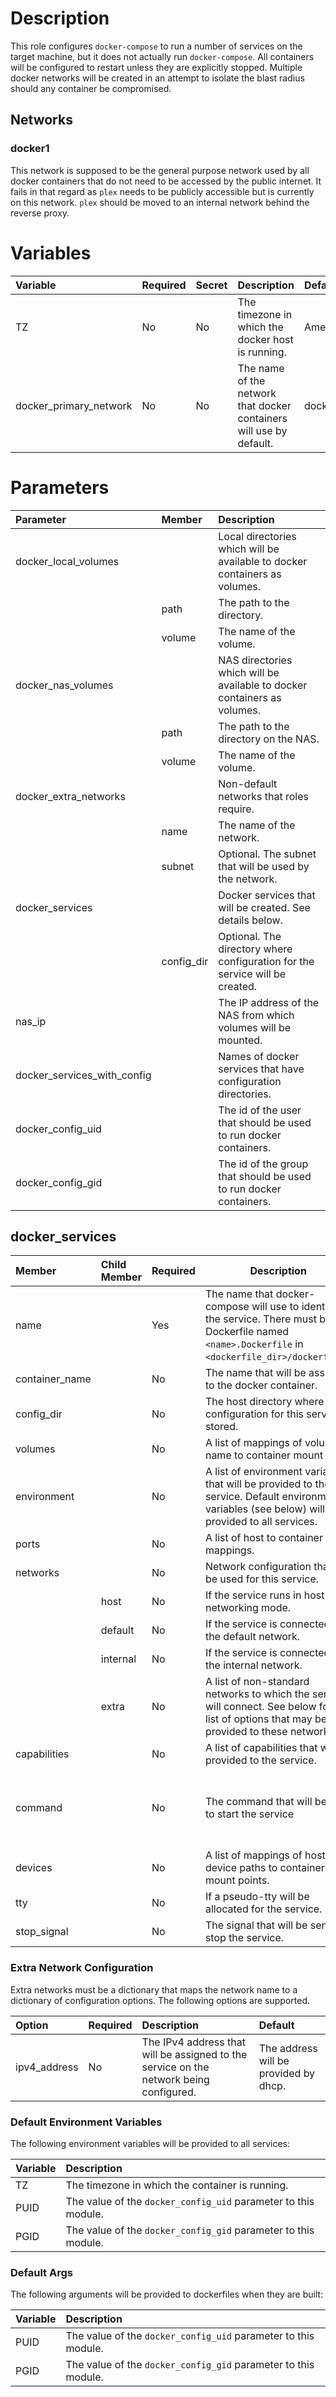 # Description

This role configures `docker-compose` to run a number of services on the target machine, but it does not actually run
`docker-compose`.  All containers will be configured to restart unless they are explicitly stopped.  Multiple docker
networks will be created in an attempt to isolate the blast radius should any container be compromised.

## Networks

### docker1

This network is supposed to be the general purpose network used by all docker containers that do not need to be accessed
by the public internet.  It fails in that regard as `plex` needs to be publicly accessible but is currently on this
network.  `plex` should be moved to an internal network behind the reverse proxy.

# Variables

| Variable                   | Required | Secret | Description                                                                                                        | Default         |
|:---------------------------|:---------|:-------|:-------------------------------------------------------------------------------------------------------------------|:----------------|
| TZ                         | No       | No     | The timezone in which the docker host is running.                                                                  | America/Toronto |
| docker_primary_network     | No       | No     | The name of the network that docker containers will use by default.                                                | docker1         |

# Parameters

| Parameter                   | Member     | Description                                                                   |
|:----------------------------|:-----------|:------------------------------------------------------------------------------|
| docker_local_volumes        |            | Local directories which will be available to docker containers as volumes.    |
|                             | path       | The path to the directory.                                                    |
|                             | volume     | The name of the volume.                                                       |
| docker_nas_volumes          |            | NAS directories which will be available to docker containers as volumes.      |
|                             | path       | The path to the directory on the NAS.                                         |
|                             | volume     | The name of the volume.                                                       |
| docker_extra_networks       |            | Non-default networks that roles require.                                      |
|                             | name       | The name of the network.                                                      |
|                             | subnet     | Optional. The subnet that will be used by the network.                        | 
| docker_services             |            | Docker services that will be created.  See details below.                     |
|                             | config_dir | Optional.  The directory where configuration for the service will be created. |
| nas_ip                      |            | The IP address of the NAS from which volumes will be mounted.                 |
| docker_services_with_config |            | Names of docker services that have configuration directories.                 |
| docker_config_uid           |            | The id of the user that should be used to run docker containers.              |
| docker_config_gid           |            | The id of the group that should be used to run docker containers.             | 

## docker_services

| Member         | Child Member | Required | Description                                                                                                                                             | Default                                           |
|:---------------|:-------------|:---------|---------------------------------------------------------------------------------------------------------------------------------------------------------|:--------------------------------------------------|
| name           |              | Yes      | The name that docker-compose will use to identify the service.  There must be a Dockerfile named `<name>.Dockerfile` in `<dockerfile_dir>/dockerfiles`. |                                                   |
| container_name |              | No       | The name that will be assigned to the docker container.                                                                                                 | The value of `name`.                              |
| config_dir     |              | No       | The host directory where configuration for this service is stored.                                                                                      | No value.                                         |
| volumes        |              | No       | A list of mappings of volume name to container mount path.                                                                                              | []                                                |
| environment    |              | No       | A list of environment variables that will be provided to the service.  Default environment variables (see below) will be provided to all services.      | []                                                |
| ports          |              | No       | A list of host to container port mappings.                                                                                                              | []                                                |
| networks       |              | No       | Network configuration that will be used for this service.                                                                                               |                                                   |
|                | host         | No       | If the service runs in host networking mode.                                                                                                            | false                                             |
|                | default      | No       | If the service is connected to the default network.                                                                                                     | true                                              |
|                | internal     | No       | If the service is connected to the internal network.                                                                                                    | false                                             |
|                | extra        | No       | A list of non-standard networks to which the service will connect.  See below for a list of options that may be provided to these networks.             | []                                                |
| capabilities   |              | No       | A list of capabilities that will be provided to the service.                                                                                            | []                                                |
| command        |              | No       | The command that will be run to start the service                                                                                                       | The command specified in the services Dockerfile. |
| devices        |              | No       | A list of mappings of host device paths to container mount points.                                                                                      | []                                                |
| tty            |              | No       | If a pseudo-tty will be allocated for the service.                                                                                                      | false                                             |
| stop_signal    |              | No       | The signal that will be sent to stop the service.                                                                                                       | `SIGTERM`                                         |

### Extra Network Configuration

Extra networks must be a dictionary that maps the network name to a dictionary of configuration options.  The following
options are supported.

| Option       | Required | Description                                                                            | Default                               |
|:-------------|:---------|:---------------------------------------------------------------------------------------|:--------------------------------------|
 | ipv4_address | No       | The IPv4 address that will be assigned to the service on the network being configured. | The address will be provided by dhcp. |

### Default Environment Variables

The following environment variables will be provided to all services:

| Variable | Description                                                    |
|:---------|:---------------------------------------------------------------|
| TZ       | The timezone in which the container is running.                |
| PUID     | The value of the `docker_config_uid` parameter to this module. |
| PGID     | The value of the `docker_config_gid` parameter to this module. |

### Default Args

The following arguments will be provided to dockerfiles when they are built:

| Variable | Description                                                    |
|:---------|:---------------------------------------------------------------|
| PUID     | The value of the `docker_config_uid` parameter to this module. |
| PGID     | The value of the `docker_config_gid` parameter to this module. |